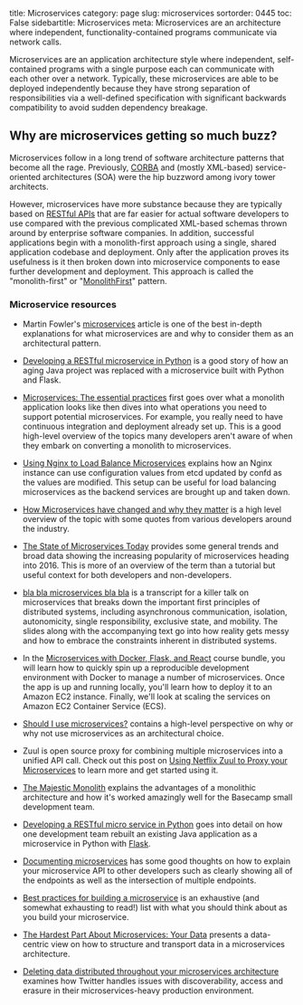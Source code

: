 title: Microservices
category: page
slug: microservices
sortorder: 0445
toc: False
sidebartitle: Microservices
meta: Microservices are an architecture where independent, functionality-contained programs communicate via network calls.


Microservices are an application architecture style where independent,
self-contained programs with a single purpose each can communicate with
each other over a network. Typically, these microservices are able to be
deployed independently because they have strong separation of 
responsibilities via a well-defined specification with significant 
backwards compatibility to avoid sudden dependency breakage.


## Why are microservices getting so much buzz?
Microservices follow in a long trend of software architecture patterns
that become all the rage. Previously, 
[CORBA](https://en.wikipedia.org/wiki/Common_Object_Request_Broker_Architecture) 
and (mostly XML-based) service-oriented architectures (SOA) were the
hip buzzword among ivory tower architects.

However, microservices have more substance because they are typically based
on [RESTful APIs](/application-programming-interfaces.html) that are far
easier for actual software developers to use compared with the previous 
complicated XML-based schemas thrown around by enterprise software companies.
In addition, successful applications begin with a monolith-first approach using
a single, shared application codebase and deployment. Only after the application
proves its usefulness is it then broken down into microservice components to
ease further development and deployment. This approach is called the 
"monolith-first" or 
"[MonolithFirst](http://martinfowler.com/bliki/MonolithFirst.html)" pattern.


### Microservice resources
* Martin Fowler's 
  [microservices](http://martinfowler.com/articles/microservices.html)
  article is one of the best in-depth explanations for what microservices are
  and why to consider them as an architectural pattern.

* [Developing a RESTful microservice in Python](http://www.skybert.net/python/developing-a-restful-micro-service-in-python/)
  is a good story of how an aging Java project was replaced with a
  microservice built with Python and Flask.

* [Microservices: The essential practices](http://technologyconversations.com/2015/11/10/microservices-the-essential-practices/)
  first goes over what a monolith application looks like then dives into what 
  operations you need to support potential microservices. For example, you really 
  need to have continuous integration and deployment already set up. This is a
  good high-level overview of the topics many developers aren't aware of when they
  embark on converting a monolith to microservices.

* [Using Nginx to Load Balance Microservices](https://hagbarddenstore.se/posts/2016-03-11/using-nginx-to-load-balance-microservices/)
  explains how an Nginx instance can use configuration values from etcd
  updated by confd as the values are modified. This setup can be useful for
  load balancing microservices as the backend services are brought up
  and taken down.

* [How Microservices have changed and why they matter](http://thenewstack.io/microservices-changed-matter/)
  is a high level overview of the topic with some quotes from
  various developers around the industry.

* [The State of Microservices Today](http://blog.codeship.com/the-state-of-microservices-today/)
  provides some general trends and broad data showing the increasing 
  popularity of microservices heading into 2016. This is more of an
  overview of the term than a tutorial but useful context for both
  developers and non-developers.

* [bla bla microservices bla bla](http://jonasboner.com/bla-bla-microservices-bla-bla/) 
  is a transcript for a killer talk on microservices that breaks down the
  important first principles of distributed systems, including asynchronous 
  communication, isolation, autonomicity, single responsibility, 
  exclusive state, and mobility. The slides along with the accompanying
  text go into how reality gets messy and how to embrace the constraints
  inherent in distributed systems.

* In the 
  [Microservices with Docker, Flask, and React](https://testdriven.io/bundle/microservices-with-docker-flask-and-react/?utm_source=fsp)
  course bundle, you will learn how to quickly spin up a reproducible 
  development environment with Docker to manage a number of microservices. 
  Once the app is up and running locally, you'll learn how to deploy it to 
  an Amazon EC2 instance. Finally, we'll look at scaling the services on 
  Amazon EC2 Container Service (ECS).

* [Should I use microservices?](https://www.oreilly.com/ideas/should-i-use-microservices)
  contains a high-level perspective on why or why not use microservices
  as an architectural choice.

* Zuul is open source proxy for combining multiple microservices into a 
  unified API call. Check out this post on 
  [Using Netflix Zuul to Proxy your Microservices](https://blog.heroku.com/using_netflix_zuul_to_proxy_your_microservices)
  to learn more and get started using it.

* [The Majestic Monolith](https://m.signalvnoise.com/the-majestic-monolith/)
  explains the advantages of a monolithic architecture and how it's worked
  amazingly well for the Basecamp small development team.

* [Developing a RESTful micro service in Python](http://skybert.net/python/developing-a-restful-micro-service-in-python/)
  goes into detail on how one development team rebuilt an existing Java
  application as a microservice in Python with [Flask](/flask.html).

* [Documenting microservices](https://blog.codeship.com/documenting-microservices/)
  has some good thoughts on how to explain your microservice API to
  other developers such as clearly showing all of the endpoints as well as
  the intersection of multiple endpoints.

* [Best practices for building a microservice](https://www.vinaysahni.com/best-practices-for-building-a-microservice-architecture)
  is an exhaustive (and somewhat exhausting to read!) list with what you
  should think about as you build your microservice.

* [The Hardest Part About Microservices: Your Data](http://blog.christianposta.com/microservices/the-hardest-part-about-microservices-data/)
  presents a data-centric view on how to structure and transport data
  in a microservices architecture.

* [Deleting data distributed throughout your microservices architecture](https://blog.twitter.com/engineering/en_us/topics/infrastructure/2020/deleting-data-distributed-throughout-your-microservices-architecture.html)
  examines how Twitter handles issues with discoverability, access and erasure
  in their microservices-heavy production environment.
